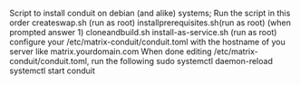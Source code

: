 Script to install conduit on debian (and alike) systems; Run the script in this order
createswap.sh (run as root)
installprerequisites.sh(run as root)  (when prompted answer 1)
cloneandbuild.sh
install-as-service.sh (run as root)
configure your /etc/matrix-conduit/conduit.toml with the hostname of you server like matrix.yourdomain.com
When done editing /etc/matrix-conduit/conduit.toml, run the following
sudo systemctl daemon-reload
systemctl start conduit
